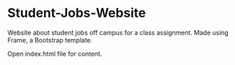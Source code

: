 # Student-Jobs-Website
Website about student jobs off campus for a class assignment. Made using Frame, a Bootstrap template. 

Open index.html file for content. 
